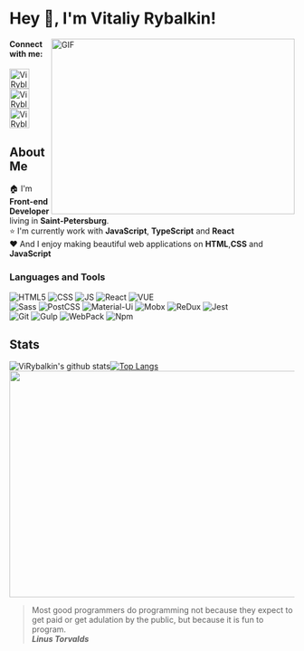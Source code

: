 # Hey 👋, I'm **Vitaliy Rybalkin**!

<img align="right" alt="GIF" width="430px" height="310px"  src="https://media.giphy.com/media/xsE65jaPsUKUo/giphy.gif" />

#### Connect with me:
<a href="https://www.linkedin.com/in/%D0%B2%D0%B8%D1%82%D0%B0%D0%BB%D0%B8%D0%B9-%D1%80%D1%8B%D0%B1%D0%B0%D0%BB%D0%BA%D0%B8%D0%BD-b3b470207/" target="_blank"><img height="35px" src="https://camo.githubusercontent.com/c8a9c5b414cd812ad6a97a46c29af67239ddaeae08c41724ff7d945fb4c047e5/68747470733a2f2f6564656e742e6769746875622e696f2f537570657254696e7949636f6e732f696d616765732f7376672f6c696e6b6564696e2e737667" alt="ViRyblakin Linkedin"></a>  <a href="https://t.me/ViRybalkin" target="_blank"><img height="35px" src="https://camo.githubusercontent.com/f4b401dd7cd9b7840fd31acafd49e151a80e4c9600bf219934461b96dd98e013/68747470733a2f2f6564656e742e6769746875622e696f2f537570657254696e7949636f6e732f696d616765732f7376672f74656c656772616d2e737667" alt="ViRyblakin Telegram"></a>  <a href="mailto:kinjeks@gmail.com" target="_blank"><img height="35px" src="https://camo.githubusercontent.com/4a3dd8d10a27c272fd04b2ce8ed1a130606f95ea6a76b5e19ce8b642faa18c27/68747470733a2f2f6564656e742e6769746875622e696f2f537570657254696e7949636f6e732f696d616765732f7376672f676d61696c2e737667" alt="ViRyblakin Gmail"></a> 
## About Me
🏠 I'm **Front-end Developer**  living in **Saint-Petersburg**.   
⭐  I'm currently work with **JavaScript**, **TypeScript** and **React**   
❤️ And I enjoy making  beautiful web applications on **HTML**,**CSS** and **JavaScript** 

### Languages and Tools    
![HTML5](https://img.shields.io/badge/-HTML5-090909?style=plastic&logo=html5)
![CSS](https://img.shields.io/badge/-CSS-090909?style=plastic&logo=css3)
![JS](https://img.shields.io/badge/-JavaScript-090909?style=plastic&logo=javascript) 
![React](https://img.shields.io/badge/-React-090909?style=plastic&logo=React)
![VUE](https://img.shields.io/badge/-Vue-090909?style=plastic&logo=vue.js)\
![Sass](https://img.shields.io/badge/-Sass-090909?style=plastic&logo=Sass)
![PostCSS](https://img.shields.io/badge/-PostCss-090909?style=plastic&logo=PostCss)
![Material-Ui](https://img.shields.io/badge/-Material--Ui-090909?style=plastic&logo=Material-Ui)
![Mobx](https://img.shields.io/badge/-Mobx-090909?style=plastic&logo=Mobx)
![ReDux](https://img.shields.io/badge/-Redux-090909?style=plastic&logo=Redux)
![Jest](https://img.shields.io/badge/-Jest-090909?style=plastic&logo=jest)\
![Git](https://img.shields.io/badge/-Git-090909?style=plastic&logo=git)
![Gulp](https://img.shields.io/badge/-Gulp-090909?style=plastic&logo=gulp)
![WebPack](https://img.shields.io/badge/-WebPack-090909?style=plastic&logo=webpack)
![Npm](https://img.shields.io/badge/-NPM-090909?style=plastic&logo=npm)


## Stats

![ViRybalkin's github stats](https://github-readme-stats.vercel.app/api?username=ViRybalkin&show_icons=true&hide_border=false&theme=tokyonight&count_private=true&hide_title=fasle)[![Top Langs](https://github-readme-stats.vercel.app/api/top-langs/?username=ViRybalkin&&theme=tokyonight&layout=compact)](https://github.com/anuraghazra/github-readme-stats)
<img src="https://wakatime.com/share/@9257b821-b75e-4508-b1e0-9e5074f2a8a6/dc0483a9-a450-4b72-93c1-db060ea6f897.svg" height="400" width="850"/>

> Most good programmers do programming not because they expect to get paid or get adulation by the public, but because it is fun to program.   
>  ***Linus Torvalds***
